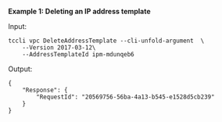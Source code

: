 **Example 1: Deleting an IP address template**



Input: 

```
tccli vpc DeleteAddressTemplate --cli-unfold-argument  \
    --Version 2017-03-12\
    --AddressTemplateId ipm-mdunqeb6
```

Output: 
```
{
    "Response": {
        "RequestId": "20569756-56ba-4a13-b545-e1528d5cb239"
    }
}
```

